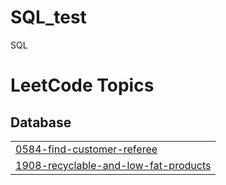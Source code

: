 # SQL_test
SQL

<!---LeetCode Topics Start-->
# LeetCode Topics
## Database
|  |
| ------- |
| [0584-find-customer-referee](https://github.com/mudd-98/SQL_test/tree/master/0584-find-customer-referee) |
| [1908-recyclable-and-low-fat-products](https://github.com/mudd-98/SQL_test/tree/master/1908-recyclable-and-low-fat-products) |
<!---LeetCode Topics End-->